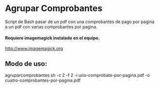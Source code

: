 # Agrupar Comprobantes

Script de Bash pasar de un pdf con una comprobantes de pago por pagina a un pdf con varias comprobantes por pagina.


#### Requiere imagemagick instalado en el equipo.

http://www.imagemagick.org

## Modo de uso:

agruparcomprobantes.sh -c 2 -f 2 -i uno-comprobate-por-pagina.pdf -o cuatro-comprobantes-por-pagina.pdf
